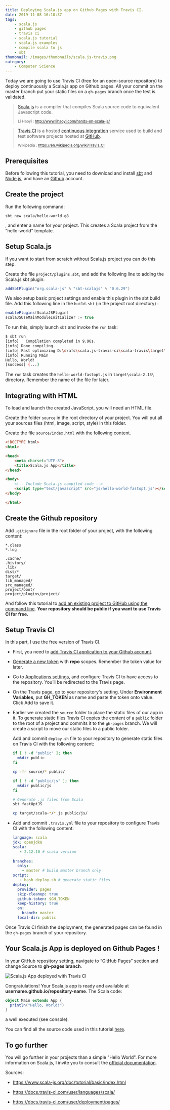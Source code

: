 ```yaml
---
title: Deploying Scala.js app on Github Pages with Travis CI.
date: 2019-11-08 16:10:37
tags:
	- scala.js
	- github pages
	- travis ci
	- scala.js tutorial
	- scala.js examples
	- compile scala to js
	- sbt
thumbnail: /images/thumbnails/scala.js-travis.png
category:
	- Computer Science
---
```


Today we are going to use Travis CI (free for an open-source repository) to deploy continuously a Scala.js app on Github pages. All your commit on the master branch put your static files on a `gh-pages` branch once the test is validated.

> [Scala.js](http://www.scala-js.org/) is a compiler that compiles Scala source code to equivalent Javascript code. 
>
> <small>Li Haoyi : http://www.lihaoyi.com/hands-on-scala-js/</small>

> [Travis CI](https://travis-ci.org/) is a hosted [continuous integration](https://en.wikipedia.org/wiki/Continuous_integration) service used to build and test software projects hosted at [GitHub](https://en.wikipedia.org/wiki/GitHub).
>
> <small>Wikipedia : https://en.wikipedia.org/wiki/Travis_CI</small> 

## Prerequisites

Before following this tutorial, you need to download and install [sbt](https://www.scala-sbt.org/) and [Node.js](https://nodejs.org/en/), and have an [Github](https://github.com/) account.

##  Create the project 

Run the following command:

```
sbt new scala/hello-world.g8
```

, and enter a name for your project. This creates a Scala project from the "hello-world" template.

## Setup Scala.js 

If you want to start from scratch without Scala.js project you can do this step. 

Create the file `project/plugins.sbt`, and add the following line to adding the Scala.js sbt plugin: 

```scala
addSbtPlugin("org.scala-js" % "sbt-scalajs" % "0.6.29")
```

We also setup basic project settings and enable this plugin in the sbt build file. Add this following line in the `build.sbt` (in the project root directory) :

```scala
enablePlugins(ScalaJSPlugin)
scalaJSUseMainModuleInitializer := true
```

To run this, simply launch `sbt` and invoke the `run` task:

```bash
$ sbt run
[info]   Compilation completed in 9.96s.
[info] Done compiling.
[info] Fast optimizing D:\drafs\scala.js-travis-ci\scala-travis\target\scala-2.13\hello-world-fastopt.js
[info] Running Main
Hello, World!
[success] (...)
```

The `run` task creates the `hello-world-fastopt.js` in `target\scala-2.13\` directory. Remember the name of the file for later.

## Integrating with HTML

To load and launch the created JavaScript, you will need an HTML file. 

Create the folder `source` in the root directory of your project. You will put all your sources files (html, image, script, style) in this folder.

Create the file `source/index.html` with the following content.

```html
<!DOCTYPE html>
<html>

<head>
    <meta charset="UTF-8">
    <title>Scala.js App</title>
</head>

<body>
    <!-- Include Scala.js compiled code -->
    <script type="text/javascript" src="js/hello-world-fastopt.js"></script>
</body>

</html>
```

## Create the Github repository 

Add `.gitignore` file in the root folder of your project, with the following content:

```
*.class
*.log

.cache/
.history/
.lib/
dist/*
target/
lib_managed/
src_managed/
project/boot/
project/plugins/project/
```

And follow this tutorial to [add an existing project to GitHub using the command line](https://help.github.com/en/github/importing-your-projects-to-github/adding-an-existing-project-to-github-using-the-command-line). **Your repository should be public if you want to use Travis CI for free.**

## Setup Travis CI

In this part, I use the free version of Travis CI. 

- First, you need to [add Travis CI application to your Github account](https://github.com/marketplace/travis-ci). 

- [Generate a new token](https://github.com/settings/tokens) with **repo** scopes. Remember the token value for later.

- Go to [Applications settings](https://github.com/settings/installations), and configure Travis CI to have access to the repository. You’ll be redirected to the Travis page.

- On the Travis page, go to your repository's setting. Under **Environment Variables**, put **GH_TOKEN** as name and paste the token onto value. Click Add to save it.

- Earlier we created the `source` folder to place the static files of our app in it. To generate static files Travis CI copies the content of a `public` folder to the root of a project and commits it to the `gh-pages` branch. We will create a script to move our static files to a public folder. 

  Add and commit `deploy.sh` file to your repository to generate static files on Travis CI with the following content:
  
  ```bash
  if [ ! -d "public" ]; then 
  	mkdir public
  fi
  
  cp -fr source/* public/
  
  if [ ! -d "public/js" ]; then 
  	mkdir public/js
  fi
  
  # Generate .js files from Scala
  sbt fastOptJS
  
  cp target/scala-*/*.js public/js/
  ```
  
- Add  and commit `.travis.yml` file to your repository to configure Travis CI with the following content:

  ```yaml
  language: scala
  jdk: openjdk8
  scala:
     - 2.12.10 # scala version
     
  branches:
    only:
      - master # build master branch only
  script:
     - bash deploy.sh # generate static files
  deploy:
    provider: pages
    skip-cleanup: true
    github-token: $GH_TOKEN
    keep-history: true
    on:
      branch: master
    local-dir: public
  ```

Once Travis CI finish the deployment, the generated pages can be found in the `gh-pages` branch of your repository.

## Your Scala.js App is deployed on Github Pages !

In your GitHub repository setting, navigate to “GitHub Pages” section and change Source to **gh-pages branch**.

<img src="/images/scala.js-travis-ci-exemple.png"
     alt="Scala.js App deployed with Travis CI">

Congratulations! Your Scala.js app is ready and available at **username.github.io/repository-name**. The Scala code:

```scala
object Main extends App {
  println("Hello, World!")
}
```

a well executed (see console).

You can find all the source code used in this tutorial [here](https://github.com/riiswa/scala.js-travis.ci-example).

## To go further

You will go further in your projects than a simple "Hello World". For more information on Scala.js, I invite you to consult the [official documentation](https://www.scala-js.org/doc/index.html).


Sources: 

- <https://www.scala-js.org/doc/tutorial/basic/index.html>

- <https://docs.travis-ci.com/user/languages/scala/>

- <https://docs.travis-ci.com/user/deployment/pages/>

  